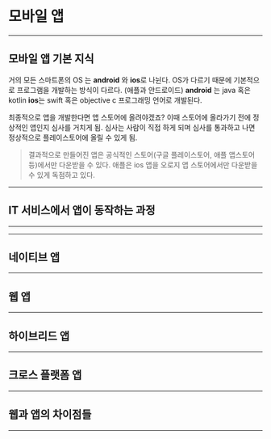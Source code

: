 # 모바일 앱

---


## 모바일 앱 기본 지식

거의 모든 스마트폰의 OS 는 **android** 와 **ios**로 나뉜다. OS가 다르기 때문에 기본적으로 프로그램을 개발하는 방식이 다르다. (애플과 안드로이드)
**android** 는 java 혹은 kotlin **ios**는 swift 혹은 objective c 프로그래밍 언어로 개발된다.

최종적으로 앱을 개발한다면 앱 스토어에 올려야겠죠? 이때 스토어에 올라가기 전에 정상적인 앱인지 심사를 거치게 됨. 심사는 사람이 직접 하게 되며 심사를 통과하고 나면 정상적으로 플레이스토어에 올릴 수 있게 됨.

> 결과적으로 만들어진 앱은 공식적인 스토어(구글 플레이스토어, 애플 앱스토어 등)에서만 다운받을 수 있다. 애플은 ios 앱을 오로지 앱 스토어에서만 다운받을 수 있게 독점하고 있다.

---

## IT 서비스에서 앱이 동작하는 과정

---
---
## 네이티브 앱

---

## 웹 앱

---

## 하이브리드 앱

---

## 크로스 플랫폼 앱

---

## 웹과 앱의 차이점들

---
